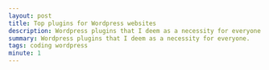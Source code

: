 ```yaml
---
layout: post
title: Top plugins for Wordpress websites
description: Wordpress plugins that I deem as a necessity for everyone
summary: Wordpress plugins that I deem as a necessity for everyone.
tags: coding wordpress
minute: 1
---
```



